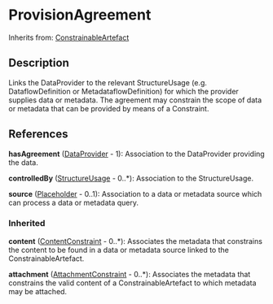 
# ProvisionAgreement

Inherits from: [ConstrainableArtefact](ConstrainableArtefact.md)



## Description

Links the DataProvider to the relevant StructureUsage (e.g. DataflowDefinition or MetadataflowDefinition) for which the provider supplies data or metadata. The agreement may constrain the scope of data or metadata that can be provided by means of a Constraint.




## References

**hasAgreement** ([DataProvider](../Base/DataProvider.md) - 1): Association to the DataProvider providing the data.

**controlledBy** ([StructureUsage](../Base/StructureUsage.md) - 0..*): Association to the StructureUsage.

**source** ([Placeholder](../Base/Placeholder.md) - 0..1): Association to a data or metadata source which can process a data or metadata query.

### Inherited

**content** ([ContentConstraint](ContentConstraint.md) - 0..*): Associates the metadata that constrains the content to be found in a data or metadata source linked to the ConstrainableArtefact.

**attachment** ([AttachmentConstraint](AttachmentConstraint.md) - 0..*): Associates the metadata that constrains the valid content of a ConstrainableArtefact to which metadata may be attached.




